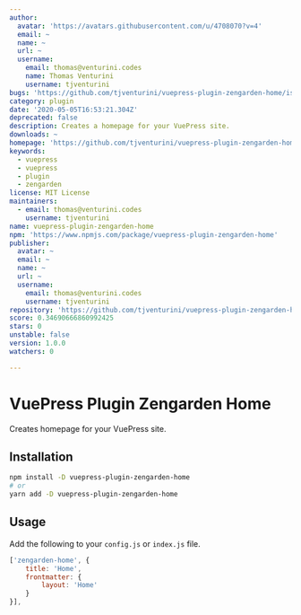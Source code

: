 ```yaml
---
author:
  avatar: 'https://avatars.githubusercontent.com/u/4708070?v=4'
  email: ~
  name: ~
  url: ~
  username:
    email: thomas@venturini.codes
    name: Thomas Venturini
    username: tjventurini
bugs: 'https://github.com/tjventurini/vuepress-plugin-zengarden-home/issues'
category: plugin
date: '2020-05-05T16:53:21.304Z'
deprecated: false
description: Creates a homepage for your VuePress site.
downloads: ~
homepage: 'https://github.com/tjventurini/vuepress-plugin-zengarden-home#readme'
keywords:
  - vuepress
  - vuepress
  - plugin
  - zengarden
license: MIT License
maintainers:
  - email: thomas@venturini.codes
    username: tjventurini
name: vuepress-plugin-zengarden-home
npm: 'https://www.npmjs.com/package/vuepress-plugin-zengarden-home'
publisher:
  avatar: ~
  email: ~
  name: ~
  url: ~
  username:
    email: thomas@venturini.codes
    username: tjventurini
repository: 'https://github.com/tjventurini/vuepress-plugin-zengarden-home'
score: 0.34690666860992425
stars: 0
unstable: false
version: 1.0.0
watchers: 0

---
```


# VuePress Plugin Zengarden Home

Creates homepage for your VuePress site.

## Installation

```bash
npm install -D vuepress-plugin-zengarden-home
# or
yarn add -D vuepress-plugin-zengarden-home
```

## Usage

Add the following to your `config.js` or `index.js` file.

```javascript
['zengarden-home', {
    title: 'Home',
    frontmatter: {
        layout: 'Home'
    }
}],
```